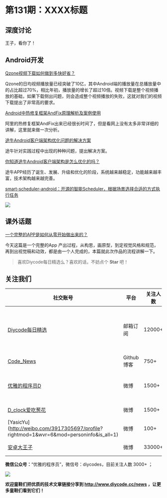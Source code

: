 # 第131期：XXXX标题

## 深度讨论

[]()

王子，看你了！

## Android开发

[Qzone视频下载如何做到多快好省？](http://mp.weixin.qq.com/s/BQxu7vXfdbd5U4izW5VTZQ)

Qzone的日均视频播放量已经突破了10亿，其中Android端的播放量在总播放量中的占比超过70%，相比年初，播放量的增长了超过10倍。视频下载是整个视频播放的基础，如果下载侧出问题，则会造成整个视频播放的失败，这就对我们的视频下载提出了非常高的要求。

[Android中热修复框架AndFix原理解析及案例使用](http://mp.weixin.qq.com/s/qd1lWKj0f37KxpVDPyolww)

阿里的热修复框架AndFix出来已经很长时间了，但是看网上没有太多非常详细的讲解，这里就来做一次分析。

[途牛Android客户端架构优化问题的解决方案](http://mp.weixin.qq.com/s/UFR-Mg2j3mic95FxZlJ4Mw)

途牛针对实践过程中出现的种种问题，提出解决方案。

[你知道途牛Android客户端架构是怎么优化的吗？](http://mp.weixin.qq.com/s/CfPlVKElv2SshAbfzHfRhg)

途牛APP经历了诞生、发展、升级和优化的阶段，系统越来越稳定，功能越来越丰富，技术架构越来越完善。

[smart-scheduler-android：开源的智能Scheduler，根据场景选择合适的方式执行任务](https://github.com/hypertrack/smart-scheduler-android)

![](https://camo.githubusercontent.com/32f13ca5e698e3a40fa04b4f83df9240dbbee063/687474703a2f2f692e696d6775722e636f6d2f5835336b6c555a2e6769663f31)

## 课外话题

[一个完整的APP是如何从零开始做出来的？](http://weibo.com/ttarticle/p/show?id=2309404049620652151837)

今天这篇是一个完整的App 产出过程，从构思，画原型，到定视觉风格和规范，再到出视觉稿和动效，都是由一个人完成的，本篇就此次作品的流程讲解一下。

> 喜欢Diycode每日精选么？喜欢的话，不妨点个 **Star** 吧！

## 关注我们

| 社交账号  |  平台  | 关注人数 | 说明 |
| -------- | -------- | -------- | -------- |
| [Diycode每日精选](http://list.qq.com/cgi-bin/qf_invite?id=d469993d2c888e971c0fbb2309c4d84256968386b126b967)|   邮箱订阅  | 12000+ | 每日分享一次Android、iOS、Swfit技术干货  |
| [Code_News](https://github.com/DiyCodes/code_news) |    Github博客  |750+ | 每日邮件推送列表  |
| [优雅的程序员D](http://weibo.com/u/5891258264) |   微博  | 1500+ | 官方微博，每日分享开源信息  |
| [D_clock爱吃葱花](http://weibo.com/u/2480694892)  |   微博  | 1500+ | 日报发起人  |
|[YasicYu](http://weibo.com/3917305697/profile? rightmod=1&wvr=6&mod=personinfo&is_all=1)  |   微博  | 100+ | 日报发起人  |
|[安卓大王子](http://weibo.com/apkbus/)   |   微博  | 33000+ | 日报发起人  |

**微信公众号：**“优雅的程序员”，微信号：diycodes，目前关注人数 3000+ ；

![](http://upload-images.jianshu.io/upload_images/1846413-b42abfa70f909099.jpg?imageMogr2/auto-orient/strip%7CimageView2/2/w/1240)

**欢迎童鞋们把优质的技术文章链接分享到 http://www.diycode.cc/news ，让更多童鞋们看到它们！**